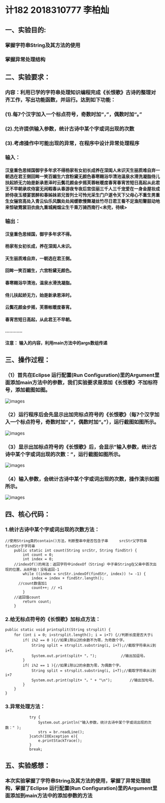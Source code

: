 # 计182 2018310777 李柏灿
## 一、实验目的:
  ### 掌握字符串String及其方法的使用
  ### 掌握异常处理结构

## 二、实验要求：
### 内容：利用已学的字符串处理知识编程完成《长恨歌》古诗的整理对齐工作，写出功能函数，并运行。达到如下功能：
### (1).每7个汉字加入一个标点符号，奇数时加“，”，偶数时加“。”
### (2).允许提供输入参数，统计古诗中某个字或词出现的次数
### (3).考虑操作中可能出现的异常，在程序中设计异常处理程序
### 输入：
#### 汉皇重色思倾国御宇多年求不得杨家有女初长成养在深闺人未识天生丽质难自弃一朝选在君王侧回眸一笑百媚生六宫粉黛无颜色春寒赐浴华清池温泉水滑洗凝脂侍儿扶起娇无力始是新承恩泽时云鬓花颜金步摇芙蓉帐暖度春宵春宵苦短日高起从此君王不早朝承欢侍宴无闲暇春从春游夜专夜后宫佳丽三千人三千宠爱在一身金屋妆成娇侍夜玉楼宴罢醉和春姊妹弟兄皆列士可怜光采生门户遂令天下父母心不重生男重生女骊宫高处入青云仙乐风飘处处闻缓歌慢舞凝丝竹尽日君王看不足渔阳鼙鼓动地来惊破霓裳羽衣曲九重城阙烟尘生千乘万骑西南行<未完，待续>
### 输出：
#### 汉皇重色思倾国，御宇多年求不得。
#### 杨家有女初长成，养在深闺人未识。
#### 天生丽质难自弃，一朝选在君王侧。
#### 回眸一笑百媚生，六宫粉黛无颜色。
#### 春寒赐浴华清池，温泉水滑洗凝脂。
#### 侍儿扶起娇无力，始是新承恩泽时。
#### 云鬓花颜金步摇，芙蓉帐暖度春宵。
#### 春宵苦短日高起，从此君王不早朝。
#### …………
#### 注意： 输入的内容，利用main方法中的args数组传递

## 三、操作过程：
### （1）首先在Eclipse 运行配置(Run Configuration)里的Argument里面添加main方法中的参数，我们实验要求是添加《长恨歌》不加标符号，添加截图如图。
![images](https://github.com/COLLIN-BAI/poem/blob/master/images/4.PNG)
### （2）运行程序后会先显示出加完标点符号的《长恨歌》（每7个汉字加入一个标点符号，奇数时加“，”，偶数时加“。”），运行截图如图所示。
![images](https://github.com/COLLIN-BAI/poem/blob/master/images/1.PNG)
### （3）显示出加标点符号的《长恨歌》后，会显示”输入参数，统计古诗中某个字或词出现的次数：”，运行截图如图所示。
![images](https://github.com/COLLIN-BAI/poem/blob/master/images/2.PNG)
### （4）输入参数，会统计古诗中某个字或词出现的次数，操作演示如图所示。
![images](https://github.com/COLLIN-BAI/poem/blob/master/images/3.PNG)

## 四、核心代码：
### 1.统计古诗中某个字或词出现的次数方法：
```
//使用String类的contain()方法，判断整串中是否包含子串     srcStr父字符串  findStr子字符串
	public static int count(String srcStr, String findStr) {
		int count = 0;
		int index = 0;
    //indexOf()的用法：返回字符中indexOf（String）中子串String在父串中首次出现的位置，从0开始！没有返回-1
		while ((index = srcStr.indexOf(findStr, index)) != -1) {
			index = index + findStr.length();
      //count数值加1
			count++; // +1   
		}
    //返回值count
		return count;  
	}
```
### 2.给无标点符号的《长恨歌》加标点方法：
```
public static void printsplit(String strsplit) {
	for (int i = 0; i<strsplit.length(); i = i+7) {//判断长度是否大于i
		if( i%2 == 0 ){//如果i除以2的余数不为零，为奇数个字。
			String split = strsplit.substring(i, i+7);//截取字符串从i到i+7。
			System.out.print(split+ "，");			//输出加逗号。
		} 
		if( i%2 == 1 ){//如果i除以2的余数为零，为偶数个字。
			String split = strsplit.substring(i, i+7);//截取字符串从i到i+7
			System.out.print(split+ "。" + "\n");		//输出加句号。	
		} 
	}	
}
```
### 3.异常处理方法：
```
           try {
               System.out.println("输入参数，统计古诗中某个字或词出现的次数：" );
               strs = br.readLine();
           }catch(IOException e){
               e.printStackTrace();
           }
           break;
```
## 五、实验感想：
### 本次实验掌握了字符串String及其方法的使用，掌握了异常处理结构，掌握了Eclipse 运行配置(Run Configuration)里的Argument里面添加到main方法中的添加参数的方法
